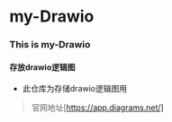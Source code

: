 # my-Drawio


### This is my-Drawio


#### 存放drawio逻辑图

* 此仓库为存储drawio逻辑图用

> 官网地址[https://app.diagrams.net/]
